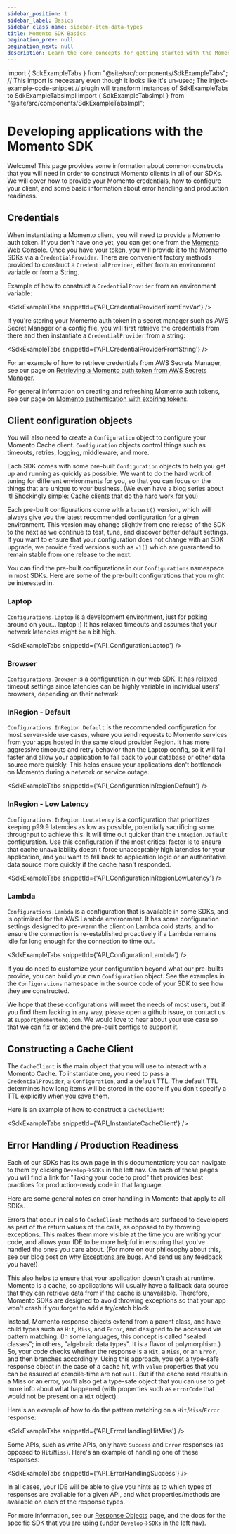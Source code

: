 ```yaml
---
sidebar_position: 1
sidebar_label: Basics
sidebar_class_name: sidebar-item-data-types
title: Momento SDK Basics
pagination_prev: null
pagination_next: null
description: Learn the core concepts for getting started with the Momento SDKs.
---
```


import { SdkExampleTabs } from "@site/src/components/SdkExampleTabs";
// This import is necessary even though it looks like it's un-used; The inject-example-code-snippet
// plugin will transform instances of SdkExampleTabs to SdkExampleTabsImpl
import { SdkExampleTabsImpl } from "@site/src/components/SdkExampleTabsImpl";

# Developing applications with the Momento SDK

Welcome! This page provides some information about common constructs that you will need in order to construct Momento clients in all of our SDKs. We will cover how to provide your Momento credentials, how to configure your client, and some basic information about error handling and production readiness.

## Credentials

When instantiating a Momento client, you will need to provide a Momento auth token.  If you don't have one yet, you can get one from the [Momento Web Console](https://console.gomomento.com/).  Once you have your token, you will provide it to the Momento SDKs via a `CredentialProvider`.  There are convenient factory methods provided to construct a `CredentialProvider`, either from an environment variable or from a String.

Example of how to construct a `CredentialProvider` from an environment variable:

<SdkExampleTabs snippetId={'API_CredentialProviderFromEnvVar'} />

If you're storing your Momento auth token in a secret manager such as AWS Secret Manager or a config file, you will first retrieve the credentials from there and then instantiate a `CredentialProvider` from a string:

<SdkExampleTabs snippetId={'API_CredentialProviderFromString'} />

For an example of how to retrieve credentials from AWS Secrets Manager, see our page on [Retrieving a Momento auth token from AWS Secrets Manager](/develop/integrations/aws-secrets-manager).

For general information on creating and refreshing Momento auth tokens, see our page on [Momento authentication with expiring tokens](/develop/guides/working-with-momento-auth-tokens).

## Client configuration objects

You will also need to create a `Configuration` object to configure your Momento Cache client. `Configuration` objects control things such as timeouts, retries, logging, middleware, and more.

Each SDK comes with some pre-built `Configuration` objects to help you get up and running as quickly as possible. We want to do the hard work of
tuning for different environments for you, so that you can focus on the things that are unique to your business. (We even have a blog series about it! [Shockingly simple: Cache clients that do the hard work for you](https://www.gomomento.com/blog/shockingly-simple-cache-clients-that-do-the-hard-work-for-you))

Each pre-built configurations come with a `latest()` version, which will always give you the latest recommended configuration for a given environment. This version may change slightly from one release of the SDK to the next as we continue to test, tune, and discover better default settings. If you want to ensure that your configuration does not change with an SDK upgrade, we provide fixed versions such as `v1()` which are guaranteed to remain stable from one release to the next. 

You can find the pre-built configurations in our `Configurations` namespace in most SDKs. Here are some of the pre-built configurations that
you might be interested in.

### Laptop

`Configurations.Laptop` is a development environment, just for poking around on your... laptop :) It has relaxed timeouts and assumes that your network latencies might be a bit high.

<SdkExampleTabs snippetId={'API_ConfigurationLaptop'} />

### Browser

`Configurations.Browser` is a configuration in our [web SDK](/develop/sdks/web). It has relaxed timeout settings since latencies can be highly variable in individual users' browsers, depending on their network.

### InRegion - Default

`Configurations.InRegion.Default` is the recommended configuration for most server-side use cases, where you send requests to Momento services from your apps hosted in the same cloud provider Region. It has more aggressive timeouts and retry behavior than the Laptop config, so it will fail faster and allow your application to fall back to your database or other data source more quickly. This helps ensure your applications don't bottleneck on Momento during a network or service outage.

<SdkExampleTabs snippetId={'API_ConfigurationInRegionDefault'} />

### InRegion - Low Latency

`Configurations.InRegion.LowLatency` is a configuration that prioritizes keeping p99.9 latencies as low as possible, potentially sacrificing some throughput to achieve this. It will time out quicker than the `InRegion.Default` configuration. Use this configuration if the most critical factor is to ensure that cache unavailability doesn't force unacceptably high latencies for your application, and you want to fall back to application logic or an authoritative data source more quickly if the cache hasn't responded.

<SdkExampleTabs snippetId={'API_ConfigurationInRegionLowLatency'} />

### Lambda

`Configurations.Lambda` is a configuration that is available in some SDKs, and is optimized for the AWS Lambda environment. It has some configuration settings designed to pre-warm the client on Lambda cold starts, and to ensure the connection is re-established proactively if a Lambda remains idle for long enough for the connection to time out.

<SdkExampleTabs snippetId={'API_ConfigurationILambda'} />

If you do need to customize your configuration beyond what our pre-builts provide, you can build your own `Configuration`
object.  See the examples in the `Configurations` namespace in the source code of your SDK to see how they are constructed.

We hope that these configurations will meet the needs of most users, but if you find them lacking in any way, please
open a github issue, or contact us at `support@momentohq.com`. We would love to hear about your use case so that we
can fix or extend the pre-built configs to support it.

## Constructing a Cache Client

The `CacheClient` is the main object that you will use to interact with a Momento Cache.  To instantiate one, you need to pass a `CredentialProvider`, a `Configuration`, and a default TTL.  The default TTL determines how long items will be stored in the cache if you don't specify a TTL explicitly when you save them.

Here is an example of how to construct a `CacheClient`:

<SdkExampleTabs snippetId={'API_InstantiateCacheClient'} />

## Error Handling / Production Readiness

Each of our SDKs has its own page in this documentation; you can navigate to them by clicking `Develop`->`SDKs` in the left nav.  On each of these pages you will find a link for "Taking your code to prod" that provides best practices for production-ready code in that language.

Here are some general notes on error handling in Momento that apply to all SDKs.

Errors that occur in calls to `CacheClient` methods are surfaced to developers as part of the return values of the calls, as opposed to by throwing exceptions. This makes them more visible at the time you are writing your code, and allows your IDE to be more helpful in ensuring that you've handled the ones you care about. (For more on our philosophy about this, see our blog post on why [Exceptions are bugs](https://www.gomomento.com/blog/exceptions-are-bugs). And send us any feedback you have!)

This also helps to ensure that your application doesn't crash at runtime. Momento is a cache, so applications will usually have a fallback data source that they can retrieve data from if the cache is unavailable. Therefore, Momento SDKs are designed to avoid throwing exceptions so that your app won't crash if you forget to add a try/catch block. 

Instead, Momento response objects extend from a parent class, and have child types such as `Hit`, `Miss`, and `Error`, and designed to be accessed via pattern matching. (In some languages, this concept is called "sealed classes"; in others, "algebraic data types". It is a flavor of polymorphism.) So, your code checks whether the response is a `Hit`, a `Miss`, or an `Error`, and then branches accordingly. Using this approach, you get a type-safe response object in the case of a cache hit, with `value` properties that you can be assured at compile-time are not `null`. But if the cache read results in a Miss or an error, you'll also get a type-safe object that you can use to get more info about what happened (with properties such as `errorCode` that would not be present on a `Hit` object).

Here's an example of how to do the pattern matching on a `Hit`/`Miss`/`Error` response:

<SdkExampleTabs snippetId={'API_ErrorHandlingHitMiss'} />

Some APIs, such as write APIs, only have `Success` and `Error` responses (as opposed to `Hit`/`Miss`). Here's an example of handling one of these responses:

<SdkExampleTabs snippetId={'API_ErrorHandlingSuccess'} />

In all cases, your IDE will be able to give you hints as to which types of responses are available for a given API, and what properties/methods are available on each of the response types.

For more information, see our [Response Objects](/develop/api-reference/response-objects) page, and the docs for the specific SDK that you are using (under `Develop`->`SDKs` in the left nav).




